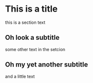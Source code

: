 # This is a title
this is a section text

## Oh look a subtitle
some other text in the setcion

## Oh my yet another subtitle
and a little text
